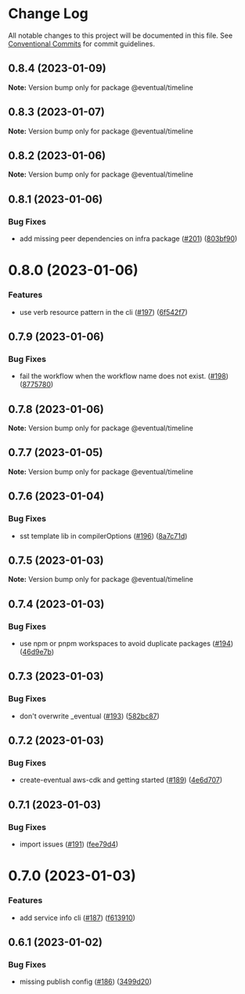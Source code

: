 # Change Log

All notable changes to this project will be documented in this file.
See [Conventional Commits](https://conventionalcommits.org) for commit guidelines.

## 0.8.4 (2023-01-09)

**Note:** Version bump only for package @eventual/timeline

## 0.8.3 (2023-01-07)

**Note:** Version bump only for package @eventual/timeline

## 0.8.2 (2023-01-06)

**Note:** Version bump only for package @eventual/timeline

## 0.8.1 (2023-01-06)

### Bug Fixes

- add missing peer dependencies on infra package ([#201](https://github.com/functionless/eventual/issues/201)) ([803bf90](https://github.com/functionless/eventual/commit/803bf904a94c06be19bb6758d17553e16ffaf9e4))

# 0.8.0 (2023-01-06)

### Features

- use verb resource pattern in the cli ([#197](https://github.com/functionless/eventual/issues/197)) ([6f542f7](https://github.com/functionless/eventual/commit/6f542f7f5cba5450408bbfddc9b4c01754b20df9))

## 0.7.9 (2023-01-06)

### Bug Fixes

- fail the workflow when the workflow name does not exist. ([#198](https://github.com/functionless/eventual/issues/198)) ([8775780](https://github.com/functionless/eventual/commit/87757801ac23902b6babf3986df86722d1e3cdbe))

## 0.7.8 (2023-01-06)

**Note:** Version bump only for package @eventual/timeline

## 0.7.7 (2023-01-05)

**Note:** Version bump only for package @eventual/timeline

## 0.7.6 (2023-01-04)

### Bug Fixes

- sst template lib in compilerOptions ([#196](https://github.com/functionless/eventual/issues/196)) ([8a7c71d](https://github.com/functionless/eventual/commit/8a7c71d0f2a8066c7732cadc06c02da2a5541af6))

## 0.7.5 (2023-01-03)

**Note:** Version bump only for package @eventual/timeline

## 0.7.4 (2023-01-03)

### Bug Fixes

- use npm or pnpm workspaces to avoid duplicate packages ([#194](https://github.com/functionless/eventual/issues/194)) ([46d9e7b](https://github.com/functionless/eventual/commit/46d9e7be01b331b97543cc709ab5f87c29313bf5))

## 0.7.3 (2023-01-03)

### Bug Fixes

- don't overwrite \_eventual ([#193](https://github.com/functionless/eventual/issues/193)) ([582bc87](https://github.com/functionless/eventual/commit/582bc872d7c6cf1b7828a8751d9c5ea207d528fb))

## 0.7.2 (2023-01-03)

### Bug Fixes

- create-eventual aws-cdk and getting started ([#189](https://github.com/functionless/eventual/issues/189)) ([4e6d707](https://github.com/functionless/eventual/commit/4e6d7073c115a3836c2f30dfd02fa12dab597e35))

## 0.7.1 (2023-01-03)

### Bug Fixes

- import issues ([#191](https://github.com/functionless/eventual/issues/191)) ([fee79d4](https://github.com/functionless/eventual/commit/fee79d45da9b13e49ce4cb61d6d8ce7d2bc8647e))

# 0.7.0 (2023-01-03)

### Features

- add service info cli ([#187](https://github.com/functionless/eventual/issues/187)) ([f613910](https://github.com/functionless/eventual/commit/f6139106be0f4e2caa5ee700c194a99dbeeada9a))

## 0.6.1 (2023-01-02)

### Bug Fixes

- missing publish config ([#186](https://github.com/functionless/eventual/issues/186)) ([3499d20](https://github.com/functionless/eventual/commit/3499d20649bb7ca493255608c0f516759724f6b7))

